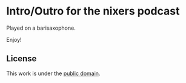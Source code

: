 Intro/Outro for the nixers podcast
==================================

Played on a barisaxophone.

Enjoy!

License
-------

This work is under the [public
domain](https://creativecommons.org/publicdomain/zero/1.0).
